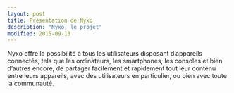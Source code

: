 ```yaml
---
layout: post
title: Présentation de Nyxo
description: "Nyxo, le projet"
modified: 2015-09-13
---
```


Nyxo offre la possibilité à tous les utilisateurs disposant d’appareils connectés, tels que les ordinateurs, les smartphones, les consoles et bien d’autres encore, de partager facilement et rapidement tout leur contenu entre leurs appareils, avec des utilisateurs en particulier, ou bien avec toute la communauté.
